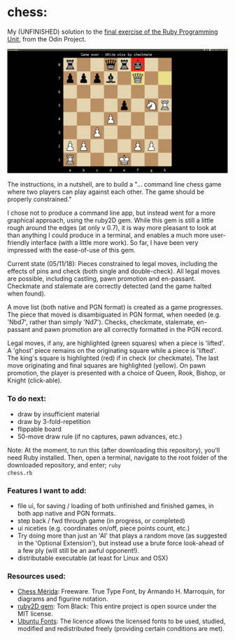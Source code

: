 # chess:
My (UNFINISHED) solution to the [final exercise of the Ruby Programming Unit](https://www.theodinproject.com/courses/ruby-programming/lessons/ruby-final-project), from the Odin Project.

![screenshot](img/screenshot2018-11-05.png)

The instructions, in a nutshell, are to build a "... command line chess game where two players can play against each other. The game should be properly constrained."

I chose not to produce a command line app, but instead went for a more graphical approach, using the ruby2D gem. While this gem is still a little rough around the edges (at only v 0.7), it is way more pleasant to look at than anything I could produce in a terminal, and enables a much more user-friendly interface (with a little more work). So far, I have been very impressed with the ease-of-use of this gem.

Current state (05/11/18): Pieces constrained to legal moves, including the effects of pins and check (both single and double-check). All legal moves are possible, including castling, pawn promotion and en-passant. Checkmate and stalemate are correctly detected (and the game halted when found).

A move list (both native and PGN format) is created as a game progresses. The piece that moved is disambiguated in PGN format, when needed (e.g. 'Nbd7', rather than simply 'Nd7'). Checks, checkmate, stalemate, en-passant and pawn promotion are all correctly formatted in the PGN record.

Legal moves, if any, are highlighted (green squares) when a piece is 'lifted'. A 'ghost' piece remains on the originating square while a piece is 'lifted'. The king's square is highlighted (red) if in check (or checkmate). The last move originating and final squares are highlighted (yellow). On pawn promotion, the player is presented with a choice of Queen, Rook, Bishop, or Knight (click-able).

### To do next:
  * draw by insufficient material
  * draw by 3-fold-repetition
  * flippable board
  * 50-move draw rule (if no captures, pawn advances, etc.)

Note: At the moment, to run this (after downloading this repository), you'll need Ruby installed. Then, open a terminal, navigate to the root folder of the downloaded repository, and enter; <code>ruby chess.rb</code>

### Features I want to add:
  * file ui, for saving / loading of both unfinished and finished games, in both app native and PGN formats.
  * step back / fwd through game (in progress, or completed)
  * ui niceties (e.g. coordinates on/off, piece points count, etc.)
  * Try doing more than just an 'AI' that plays a random move (as suggested in the 'Optional Extension'), but instead use a brute force look-ahead of a few ply (will still be an awful opponent!).
  * distributable executable (at least for Linux and OSX)

### Resources used:

  * [Chess Mérida](https://marcelk.net/chess/pieces/merida/320/): Freeware. True Type Font, by Armando H. Marroquin, for diagrams and figurine notation.
  * [ruby2D gem](http://www.ruby2d.com/learn/get-started/): Tom Black: This entire project is open source under the MIT license.
  * [Ubuntu Fonts](https://design.ubuntu.com/font/): The licence allows the licensed fonts to be used, studied, modified and redistributed freely (providing certain conditions are met).
